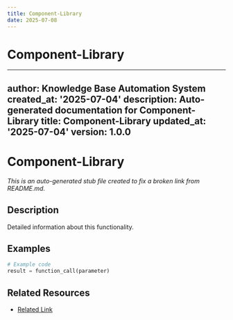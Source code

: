 ```yaml
---
title: Component-Library
date: 2025-07-08
---
```


# Component-Library

---
author: Knowledge Base Automation System
created_at: '2025-07-04'
description: Auto-generated documentation for Component-Library
title: Component-Library
updated_at: '2025-07-04'
version: 1.0.0
---

# Component-Library

*This is an auto-generated stub file created to fix a broken link from README.md.*

## Description

Detailed information about this functionality.

## Examples

```python
# Example code
result = function_call(parameter)
```

## Related Resources

- [Related Link](./related_resource.md)
